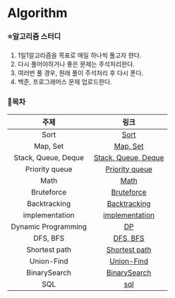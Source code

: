 # Algorithm

### ⭐알고리즘 스터디
1. 1일1알고리즘을 목표로 매일 하나씩 풀고자 햔다.
2. 다시 풀어야하거나 좋은 문제는 주석처리한다.
3. 여러번 풀 경우, 원래 풀이 주석처리 후 다시 푼다.
4. 백준, 프로그래머스 문제 업로드한다.

### 📌목차
| 주제 | 링크 |
| :---------:|:----------:|
| Sort | [Sort](https://github.com/hyeonjeongs/Algorithm/tree/main/Sort) |
| Map, Set | [Map, Set](https://github.com/hyeonjeongs/Algorithm/tree/main/map%2C%20set) |
| Stack, Queue, Deque | [Stack, Queue, Deque](https://github.com/hyeonjeongs/Algorithm/tree/main/Stack%2C%20Queue%2C%20Deque) |
| Priority queue | [Priority queue](https://github.com/hyeonjeongs/Algorithm/tree/main/Priority%20queue) |
| Math | [Math](https://github.com/hyeonjeongs/Algorithm/tree/main/math) |
| Bruteforce | [Bruteforce](https://github.com/hyeonjeongs/Algorithm/tree/main/Bruteforce) |
| Backtracking | [Backtracking](https://github.com/hyeonjeongs/Algorithm/tree/main/Backtracking) |
| implementation | [implementation](https://github.com/hyeonjeongs/Algorithm/tree/main/implementation) |
| Dynamic Programming | [DP](https://github.com/hyeonjeongs/Algorithm/tree/main/Dynamic%20Programming) |
| DFS, BFS | [DFS, BFS](https://github.com/hyeonjeongs/Algorithm/tree/main/DFS%2C%20BFS) |
| Shortest path | [Shortest path](https://github.com/hyeonjeongs/Algorithm/tree/main/Shortest%20path) |
| Union-Find | [Union-Find](https://github.com/hyeonjeongs/Algorithm/tree/main/Union-Find) |
| BinarySearch | [BinarySearch](https://github.com/hyeonjeongs/Algorithm/tree/main/BinarySearch) |
| SQL | [sql](https://github.com/hyeonjeongs/Algorithm/tree/main/sql) |
